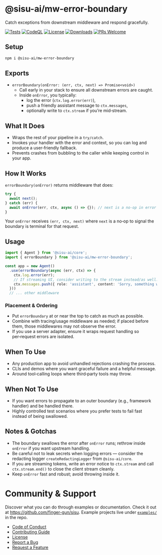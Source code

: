 # @sisu-ai/mw-error-boundary

Catch exceptions from downstream middleware and respond gracefully.

[![Tests](https://github.com/finger-gun/sisu/actions/workflows/tests.yml/badge.svg?branch=main)](https://github.com/finger-gun/sisu/actions/workflows/tests.yml)
[![CodeQL](https://github.com/finger-gun/sisu/actions/workflows/github-code-scanning/codeql/badge.svg)](https://github.com/finger-gun/sisu/actions/workflows/github-code-scanning/codeql)
[![License](https://img.shields.io/badge/license-Apache--2.0-blue)](https://github.com/finger-gun/sisu/blob/main/LICENSE)
[![Downloads](https://img.shields.io/npm/dm/%40sisu-ai%2Fmw-error-boundary)](https://www.npmjs.com/package/@sisu-ai/mw-error-boundary)
[![PRs Welcome](https://img.shields.io/badge/PRs-welcome-brightgreen.svg)](https://github.com/finger-gun/sisu/blob/main/CONTRIBUTING.md)

## Setup
```bash
npm i @sisu-ai/mw-error-boundary
```

## Exports
- `errorBoundary(onError: (err, ctx, next) => Promise<void>)`
  - Call early in your stack to ensure all downstream errors are caught.
  - Inside `onError`, you typically:
    - log the error (`ctx.log.error(err)`),
    - push a friendly assistant message to `ctx.messages`,
    - optionally write to `ctx.stream` if you’re mid‑stream.

## What It Does
- Wraps the rest of your pipeline in a `try/catch`.
- Invokes your handler with the error and context, so you can log and produce a user‑friendly fallback.
- Prevents crashes from bubbling to the caller while keeping control in your app.

## How It Works
`errorBoundary(onError)` returns middleware that does:

```ts
try {
  await next();
} catch (err) {
  await onError(err, ctx, async () => {}); // next is a no-op in error state
}
```

Your `onError` receives `(err, ctx, next)` where `next` is a no‑op to signal the boundary is terminal for that request.

## Usage
```ts
import { Agent } from '@sisu-ai/core';
import { errorBoundary } from '@sisu-ai/mw-error-boundary';

const app = new Agent()
  .use(errorBoundary(async (err, ctx) => {
    ctx.log.error(err);
    // If streaming UI, consider writing to the stream instead/as well.
    ctx.messages.push({ role: 'assistant', content: 'Sorry, something went wrong.' });
  }))
  // ... other middleware
```

### Placement & Ordering
- Put `errorBoundary` at or near the top to catch as much as possible.
- Combine with tracing/usage middleware as needed; if placed before them, those middlewares may not observe the error.
- If you use a server adapter, ensure it wraps request handling so per‑request errors are isolated.

## When To Use
- Any production app to avoid unhandled rejections crashing the process.
- CLIs and demos where you want graceful failure and a helpful message.
- Around tool‑calling loops where third‑party tools may throw.

## When Not To Use
- If you want errors to propagate to an outer boundary (e.g., framework handler) and be handled there.
- Highly controlled test scenarios where you prefer tests to fail fast instead of being swallowed.

## Notes & Gotchas
- The boundary swallows the error after `onError` runs; rethrow inside `onError` if you want upstream handling.
- Be careful not to leak secrets when logging errors — consider the redacting logger `createRedactingLogger` from `@sisu-ai/core`.
- If you are streaming tokens, write an error notice to `ctx.stream` and call `ctx.stream.end()` to close the client stream cleanly.
- Keep `onError` fast and robust; avoid throwing inside it.


# Community & Support

Discover what you can do through examples or documentation. Check it out at https://github.com/finger-gun/sisu. Example projects live under [`examples/`](https://github.com/finger-gun/sisu/tree/main/examples) in the repo.

- [Code of Conduct](https://github.com/finger-gun/sisu/blob/main/CODE_OF_CONDUCT.md)
- [Contributing Guide](https://github.com/finger-gun/sisu/blob/main/CONTRIBUTING.md)
- [License](https://github.com/finger-gun/sisu/blob/main/LICENSE)
- [Report a Bug](https://github.com/finger-gun/sisu/issues/new?template=bug_report.md)
- [Request a Feature](https://github.com/finger-gun/sisu/issues/new?template=feature_request.md)
